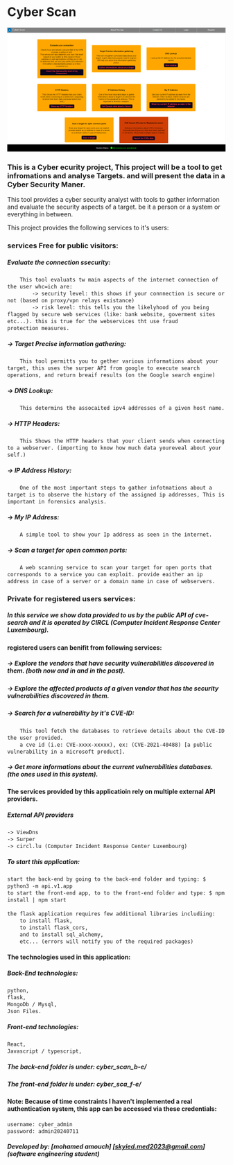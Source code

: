 
# Cyber Scan
![cyber scan main page screen shot](https://github.com/amch-med23/Cyber_scan/blob/master/imgs/cyber_scan_screen_shot.png?raw=true)

### This is a Cyber ecurity project, This project will be a tool to get infromations and analyse Targets. and will present the data in a Cyber Security Maner.
This tool provides a cyber security analyst with tools to gather information and evaluate the security aspects of a target. be it a person or a system or everything in between.

This project provides the following services to it's users:

### services Free for public visitors:

##### Evaluate the connection ssecurity:
		This tool evaluats tw main aspects of the internet connection of the user whc=ich are:
			-> security level: this shows if your connnection is secure or not (based on proxy/vpn relays existance)
			-> risk level: this tells you the likelyhood of you being flagged by secure web services (like: bank website, goverment sites etc...). this is true for the webservices tht use fraud 				protection measures.

##### -> Target Precise information gathering:
		This tool permitts you to gether various informations about your target, this uses the surper API from google to execute search operations, and return breaif results (on the Google search engine)

##### -> DNS Lookup:
		This determins the assocaited ipv4 addresses of a given host name.

##### -> HTTP Headers:
		This Shows the HTTP headers that your client sends when connecting to a webserver. (importing to know how much data youreveal about your self.)

##### -> IP Address History:
		One of the most important steps to gather infotmations about a target is to observe the history of the assigned ip addresses, This is important in forensics analysis.
##### -> My IP Address:
		A simple tool to show your Ip address as seen in the internet.
##### -> Scan a target for open common ports:
		A web scanning service to scan your target for open ports that corresponds to a service you can exploit. provide eaither an ip address in case of a server or a domain name in case of webservers.

### Private for registered users services:
##### In this service we show data provided to us by the public API of cve-search and it is operated by CIRCL (Computer Incident Response Center Luxembourg).
#### registered users can benifit from following services: 

##### -> Explore the vendors that have security vulnerabilities discovered in them. (both now and in and in the past).

##### -> Explore the affected products of a given vendor that has the security vulnerabilities discovered in them.

##### -> Search for a vulnerability by it's CVE-ID:
		This tool fetch the databases to retrieve details about the CVE-ID the user provided.
		a cve id (i.e: CVE-xxxx-xxxxx), ex: (CVE-2021-40488) [a public vulnerability in a microsoft product].

##### -> Get more informations about the current vulnerabilities databases. (the ones used in this system).

#### The services provided by this applicatioin rely on multiple external API providers.
##### External API providers	
	-> ViewDns
	-> Surper
	-> circl.lu (Computer Incident Response Center Luxembourg)

##### To start this application:	
	start the back-end by going to the back-end folder and typing: $ python3 -m api.v1.app
	to start the front-end app, to to the front-end folder and type: $ npm install | npm start

	the flask application requires few additional libraries includiing:
		to install flask,
		to install flask_cors,
		and to install sql_alchemy,
		etc... (errors will notify you of the required packages)

#### The technologies used in this application:
##### Back-End technologies:
	python,
	flask,
	MongoDb / Mysql,
	Json Files.

##### Front-end technologies:
	React,
	Javascript / typescript,
	
##### The back-end folder is under: cyber_scan_b-e/
##### The front-end folder is under: cyber_sca_f-e/

#### Note: Because of time constraints I haven't implemented a real authentication system, this app can be accessed via these credentials:</span>
	username: cyber_admin
	password: admin20240711




##### Developed by: [mohamed amouch] [skyied.med2023@gmail.com] (software engineering student)
